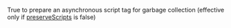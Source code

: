 True to prepare an asynchronous script tag for garbage collection (effective only
if
<a href="#!/api/Ext.Loader-config-preserveScripts" rel="Ext.Loader-method-preserveScripts" class="docClass">preserveScripts</a>
is false)
